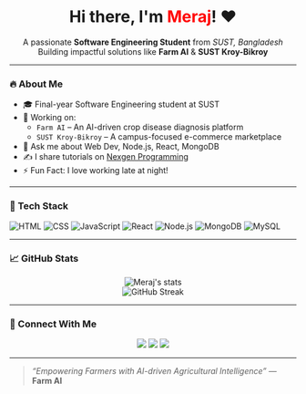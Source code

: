
<!--
**Meraj2349/Meraj2349** is a ✨ _special_ ✨ repository because its `README.md` (this file) appears on your GitHub profile.

Here are some ideas to get you started:

- 🔭 I’m currently working on ...
- 🌱 I’m currently learning ...
- 👯 I’m looking to collaborate on ...
- 🤔 I’m looking for help with ...
- 💬 Ask me about ...
- 📫 How to reach me: ...
- 😄 Pronouns: ...
- ⚡ Fun fact: ...
-->
<h1 align="center">Hi there, I'm <span style="color:red">Meraj</span>! ❤️</h1>

<p align="center">
  A passionate <strong>Software Engineering Student</strong> from <em>SUST, Bangladesh</em> <br/>
  Building impactful solutions like <strong>Farm AI</strong> & <strong>SUST Kroy-Bikroy</strong>
</p>

---

### 🔥 About Me

- 🎓 Final-year Software Engineering student at SUST  
- 🚀 Working on:
  - `Farm AI` – An AI-driven crop disease diagnosis platform  
  - `SUST Kroy-Bikroy` – A campus-focused e-commerce marketplace  
- 💬 Ask me about Web Dev, Node.js, React, MongoDB  
- ✍️ I share tutorials on [Nexgen Programming](https://github.com/Meraj2349)  
- ⚡ Fun Fact: I love working late at night!

---

### 🧰 Tech Stack

![HTML](https://img.shields.io/badge/-HTML-E34F26?style=flat&logo=html5&logoColor=white)
![CSS](https://img.shields.io/badge/-CSS-1572B6?style=flat&logo=css3&logoColor=white)
![JavaScript](https://img.shields.io/badge/-JavaScript-F7DF1E?style=flat&logo=javascript&logoColor=black)
![React](https://img.shields.io/badge/-React-20232A?style=flat&logo=react)
![Node.js](https://img.shields.io/badge/-Node.js-339933?style=flat&logo=node.js&logoColor=white)
![MongoDB](https://img.shields.io/badge/-MongoDB-47A248?style=flat&logo=mongodb&logoColor=white)
![MySQL](https://img.shields.io/badge/-MySQL-4479A1?style=flat&logo=mysql&logoColor=white)

---

### 📈 GitHub Stats

<p align="center">
  <img src="https://github-readme-stats.vercel.app/api?username=Meraj2349&show_icons=true&theme=radical" alt="Meraj's stats"/>
  <br/>
  <img src="https://streak-stats.demolab.com?user=Meraj2349&theme=red_ical" alt="GitHub Streak"/>
</p>

---

### 🔗 Connect With Me

<p align="center">
  <a href="https://linkedin.com/in/your-link"><img src="https://img.shields.io/badge/LinkedIn-red?style=for-the-badge&logo=linkedin&logoColor=white"/></a>
  <a href="https://github.com/Meraj2349"><img src="https://img.shields.io/badge/GitHub-red?style=for-the-badge&logo=github&logoColor=white"/></a>
  <a href="https://youtube.com/@nexgenprogramming"><img src="https://img.shields.io/badge/YouTube-red?style=for-the-badge&logo=youtube&logoColor=white"/></a>
</p>

---

> _“Empowering Farmers with AI-driven Agricultural Intelligence”_ — **Farm AI**
